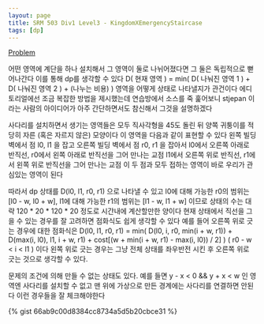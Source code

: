 ```yaml
---
layout: page
title: SRM 503 Div1 Level3 - KingdomXEmergencyStaircase
tags: [dp]
---
```


[Problem](https://community.topcoder.com/stat?c=problem_statement&pm=10836)

<div class="psnote">
어떤 영역에 계단을 하나 설치해서 그 영역이 둘로 나뉘어졌다면 그 둘은 독립적으로 뻗어나간다
이를 통해 dp를 생각할 수 있다
D( 현재 영역 ) = min( D( 나눠진 영역 1 ) + D( 나눠진 영역 2 ) + (나누는 비용) )
영역을 어떻게 상태로 나타낼지가 관건이다
에디토리얼에선 조금 복잡한 방법을 제시했는데
연습방에서 소스를 죽 훑어보니 stjepan 이라는 사람의 아이디어가 아주 간단하면서도 참신해서 그것을 설명하겠다

사다리를 설치하면서 생기는 영역들은 모두 직사각형을 45도 돌린 뒤 양쪽 귀퉁이를 적당히 자른 (혹은 자르지 않은) 모양이다
이 영역을 다음과 같이 표현할 수 있다
왼쪽 빌딩 벽에서 점 l0, l1 을 잡고 오른쪽 빌딩 벽에서 점 r0, r1 을 잡아서
l0에서 오른쪽 아래로 반직선, r0에서 왼쪽 아래로 반직선을 그어 만나는 교점
l1에서 오른쪽 위로 반직선, r1에서 왼쪽 위로 반직선을 그어 만나는 교점
이 두 점과 모두 접하는 영역이 바로 우리가 관심있는 영역이 된다

따라서 dp 상태를 D(l0, l1, r0, r1) 으로 나타낼 수 있고
l0에 대해 가능한 r0의 범위는 [l0 - w, l0 + w],  l1에 대해 가능한 r1의 범위는 [l1 - w, l1 + w] 이므로
상태의 수는 대략 120 * 20 * 120 * 20 정도로 시간내에 계산할만한 양이다
현재 상태에서 직선을 그을 수 있는 경우를 잘 고려하면 점화식도 쉽게 생각할 수 있다
예를 들어 오른쪽 위로 긋는 경우에 대한 점화식은
D(l0, l1, r0, r1) = min(
    D(l0, i, r0, min(i + w, r1))
    + D(max(i, l0), l1, i + w, r1)
    + cost[(w + min(i + w, r1) - max(i, l0)) / 2]
)
( r0 - w < i < l1 )
이다
왼쪽 위로 긋는 경우는 그냥 전체 상태를 좌우반전 시킨 후 오른쪽 위로 긋는 것으로 생각할 수 있다.

문제의 조건에 의해 만들 수 없는 상태도 있다.
예를 들면 y - x < 0 && y + x < w 인 영역엔 사다리를 설치할 수 없고
맨 위에 가상으로 만든 경계에는 사다리를 연결하면 안된다
이런 경우들을 잘 체크해야한다
</div>

{% gist 66ab9c00d8384cc8734a5d5b20cbce31 %}
